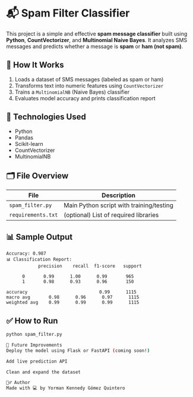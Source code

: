 # 📬 Spam Filter Classifier

This project is a simple and effective **spam message classifier** built using **Python**, **CountVectorizer**, and **Multinomial Naive Bayes**. It analyzes SMS messages and predicts whether a message is **spam** or **ham (not spam)**.

## 🧠 How It Works

1. Loads a dataset of SMS messages (labeled as spam or ham)
2. Transforms text into numeric features using `CountVectorizer`
3. Trains a `MultinomialNB` (Naive Bayes) classifier
4. Evaluates model accuracy and prints classification report

## 🚀 Technologies Used

- Python
- Pandas
- Scikit-learn
- CountVectorizer
- MultinomialNB

## 🗂️ File Overview

| File             | Description                                |
|------------------|--------------------------------------------|
| `spam_filter.py` | Main Python script with training/testing   |
| `requirements.txt` | (optional) List of required libraries    |

## 📊 Sample Output

```
Accuracy: 0.987
📊 Classification Report:
            precision    recall  f1-score   support

      0       0.99      1.00      0.99       965
      1       0.98      0.93      0.96       150

accuracy                           0.99      1115
macro avg       0.98      0.96      0.97      1115
weighted avg    0.99      0.99      0.99      1115
```


## ✅ How to Run

```bash
python spam_filter.py

📌 Future Improvements
Deploy the model using Flask or FastAPI (coming soon!)

Add live prediction API

Clean and expand the dataset

🙋‍♂️ Author
Made with 💻 by Yorman Kennedy Gómez Quintero
